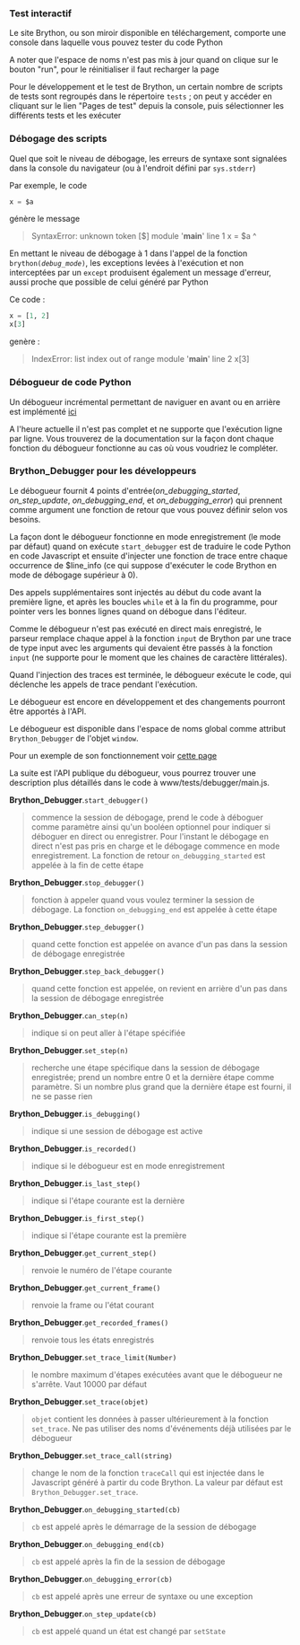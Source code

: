 ### Test interactif

Le site Brython, ou son miroir disponible en téléchargement, comporte une console dans laquelle vous pouvez tester du code Python

A noter que l'espace de noms n'est pas mis à jour quand on clique sur le bouton "run", pour le réinitialiser il faut recharger la page

Pour le développement et le test de Brython, un certain nombre de scripts de tests sont regroupés dans le répertoire `tests` ; on peut y accéder en cliquant sur le lien "Pages de test" depuis la console, puis sélectionner les différents tests et les exécuter

### Débogage des scripts

Quel que soit le niveau de débogage, les erreurs de syntaxe sont signalées dans la console du navigateur (ou à l'endroit défini par `sys.stderr`)

Par exemple, le code
```python
x = $a
```
génère le message

>    SyntaxError: unknown token [$]
>    module '__main__' line 1
>    x = $a
>        ^

En mettant le niveau de débogage à 1 dans l'appel de la fonction <code>brython(_debug\_mode_)</code>, les exceptions levées à l'exécution et non interceptées par un `except` produisent également un message d'erreur, aussi proche que possible de celui généré par Python

Ce code :
```python
x = [1, 2]
x[3]
```
genère :

>    IndexError: list index out of range
>    module '__main__' line 2
>    x[3]


### Débogueur de code Python

Un débogueur incrémental permettant de naviguer en avant ou en arrière est
implémenté [ici](../../tests/debugger.html)

A l'heure actuelle il n'est pas complet et ne supporte que l'exécution
ligne par ligne. Vous trouverez de la documentation sur la façon dont
chaque fonction du débogueur fonctionne au cas où vous voudriez le
compléter.


### Brython_Debugger pour les développeurs

Le débogueur fournit 4 points d'entrée(_on\_debugging\_started_, _on\_step\_update_, 
_on\_debugging\_end_, et _on\_debugging\_error_) qui prennent comme argument une
fonction de retour que vous pouvez définir selon vos besoins.

La façon dont le débogueur fonctionne en mode enregistrement (le mode par
défaut) quand on exécute `start_debugger` est de traduire le code Python
en code Javascript et ensuite d'injecter une fonction de trace entre chaque
occurrence de $line_info (ce qui suppose d'exécuter le code Brython en mode
de débogage supérieur à 0).

Des appels supplémentaires sont injectés au début du code avant la première
ligne, et après les boucles `while` et à la fin du programme, pour pointer
vers les bonnes lignes quand on débogue dans l'éditeur.

Comme le débogueur n'est pas exécuté en direct mais enregistré, le parseur
remplace chaque appel à la fonction `input` de Brython par une trace de type
input avec les arguments qui devaient être passés à la fonction `input`
(ne supporte pour le moment que les chaines de caractère littérales).

Quand l'injection des traces est terminée, le débogueur exécute le code, qui
déclenche les appels de trace pendant l'exécution.

Le débogueur est encore en développement et des changements pourront être
apportés à l'API.

Le débogueur est disponible dans l'espace de noms global comme attribut
`Brython_Debugger` de l'objet `window`.

Pour un exemple de son fonctionnement voir [cette page](../../tests/debugger.html)

La suite est l'API publique du débogueur, vous pourrez trouver une description
plus détaillés dans le code à www/tests/debugger/main.js.

**Brython_Debugger**.`start_debugger()`
> commence la session de débogage, prend le code à déboguer comme paramètre ainsi qu'un booléen optionnel pour indiquer si déboguer en direct ou  enregistrer. Pour l'instant le débogage en direct n'est pas pris en charge et le débogage commence en mode enregistrement. La fonction de retour   `on_debugging_started` est appelée à la fin de cette étape

**Brython_Debugger**.`stop_debugger()`
> fonction à appeler quand vous voulez terminer la session de débogage. La fonction `on_debugging_end` est appelée à cette étape

**Brython_Debugger**.`step_debugger()`
> quand cette fonction est appelée on avance d'un pas dans la session de débogage enregistrée

**Brython_Debugger**.`step_back_debugger()`
> quand cette fonction est appelée, on revient en arrière d'un pas dans la session de débogage enregistrée

**Brython_Debugger**.`can_step(n)`
> indique si on peut aller à l'étape spécifiée

**Brython_Debugger**.`set_step(n)`
> recherche une étape spécifique dans la session de débogage enregistrée; prend un nombre entre 0 et la dernière étape comme paramètre. Si un nombre plus grand que la dernière étape est fourni, il ne se passe rien

**Brython_Debugger**.`is_debugging()`
> indique si une session de débogage est active

**Brython_Debugger**.`is_recorded()`
> indique si le débogueur est en mode enregistrement

**Brython_Debugger**.`is_last_step()`
> indique si l'étape courante est la dernière

**Brython_Debugger**.`is_first_step()`
> indique si l'étape courante est la première

**Brython_Debugger**.`get_current_step()`
> renvoie le numéro de l'étape courante

**Brython_Debugger**.`get_current_frame()`
> renvoie la frame ou l'état courant

**Brython_Debugger**.`get_recorded_frames()`
> renvoie tous les états enregistrés

**Brython_Debugger**.`set_trace_limit(Number)`
> le nombre maximum d'étapes exécutées avant que le débogueur ne s'arrête. Vaut 10000 par défaut

**Brython_Debugger**.`set_trace(objet)`
> `objet` contient les données à passer ultérieurement à la fonction `set_trace`. Ne pas utiliser des noms d'événements déjà utilisées par  le débogueur

**Brython_Debugger**.`set_trace_call(string)`
> change le nom de la fonction `traceCall` qui est injectée dans le Javascript généré à partir du code Brython. La valeur par défaut est `Brython_Debugger.set_trace`. 

**Brython_Debugger**.`on_debugging_started(cb)`
> `cb` est appelé après le démarrage de la session de débogage

**Brython_Debugger**.`on_debugging_end(cb)`
> `cb` est appelé après la fin de la session de débogage

**Brython_Debugger**.`on_debugging_error(cb)`
> `cb` est appelé après une erreur de syntaxe ou une exception

**Brython_Debugger**.`on_step_update(cb)`
> `cb` est appelé quand un état est changé par `setState`

